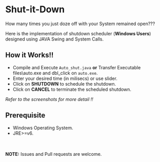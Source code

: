 Shut-it-Down
===

How many times you just doze off with your System remained open???

Here is the implementation of shutdown scheduler (**Windows Users**) designed using JAVA Swing and System Calls.

How it Works!!
---

* Compile and Execute `Auto_shut.java` **or** Transfer Executable files\auto.exe and dbl_click on `auto.exe`.
* Enter your desired time (in milisecs) or use slider.
* Click on **SHUTDOWN** to schedule the shutdown.
* Click on **CANCEL** to terminate the scheduled shutdown.

*Refer to the screenshots for more detail !!*

Prerequisite
---

* Windows Operating System.
* JRE>=v6.

<br><br>
**NOTE:** Issues and Pull requests are welcome.
